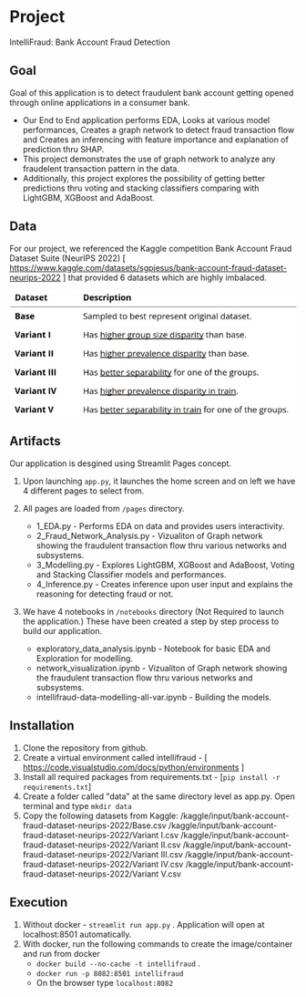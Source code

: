 # Project
IntelliFraud: Bank Account Fraud Detection

## Goal
Goal of this application is to detect fraudulent bank account getting opened through online applications in a consumer bank. 
 - Our End to End application performs EDA, Looks at various model performances, Creates a graph network to detect fraud transaction flow and Creates an inferencing with feature importance and explanation of prediction thru SHAP.
 - This project demonstrates the use of graph network to analyze any fraudelent transaction pattern in the data.
 - Additionally, this project explores the possibility of getting better predictions thru voting and stacking classifiers comparing with LightGBM, XGBoost and AdaBoost.

## Data 
For our project, we referenced the Kaggle competition  Bank Account Fraud Dataset Suite (NeurIPS 2022)  [ https://www.kaggle.com/datasets/sgpjesus/bank-account-fraud-dataset-neurips-2022 ] that provided 6 datasets which are highly imbalaced.

![alt text](images/data.jpg)

## Artifacts
Our application is desgined using Streamlit Pages concept.
1. Upon launching `app.py`, it launches the home screen and on left we have 4 different pages to select from. 

2. All pages are loaded from `/pages` directory.
    * 1_EDA.py - Performs EDA on data and provides users interactivity.
    * 2_Fraud_Network_Analysis.py - Vizualiton of Graph network showing the fraudulent transaction flow thru various networks and subsystems.
    * 3_Modelling.py - Explores LightGBM, XGBoost and AdaBoost, Voting and Stacking Classifier models and performances.
    * 4_Inference.py - Creates inference upon user input and explains the reasoning for detecting fraud or not.

3. We have 4 notebooks in `/notebooks` directory (Not Required to launch the application.) These have been created a step by step process to build our application.
    * exploratory_data_analysis.ipynb - Notebook for basic EDA and Exploration for modelling.
    * network_visualization.ipynb - Vizualiton of Graph network showing the fraudulent transaction flow thru various networks and subsystems.
    * intellifraud-data-modelling-all-var.ipynb - Building the models.

## Installation
1. Clone the repository from github.
2. Create a virtual environment called intellifraud -  [ https://code.visualstudio.com/docs/python/environments ]
3. Install all required packages from requirements.txt - [`pip install -r requirements.txt`]
4. Create a folder called "data" at the same directory level as app.py. Open terminal and type `mkdir data`
5. Copy the following datasets from Kaggle:
    /kaggle/input/bank-account-fraud-dataset-neurips-2022/Base.csv
    /kaggle/input/bank-account-fraud-dataset-neurips-2022/Variant I.csv
    /kaggle/input/bank-account-fraud-dataset-neurips-2022/Variant II.csv
    /kaggle/input/bank-account-fraud-dataset-neurips-2022/Variant III.csv
    /kaggle/input/bank-account-fraud-dataset-neurips-2022/Variant IV.csv
    /kaggle/input/bank-account-fraud-dataset-neurips-2022/Variant V.csv

## Execution
1. Without docker - `streamlit run app.py` . Application will open at localhost:8501 automatically.
2. With docker, run the following commands to create the image/container and run from docker
    * `docker build --no-cache -t intellifraud` .
    * `docker run -p 8082:8501 intellifraud`
    * On the browser type `localhost:8082`

